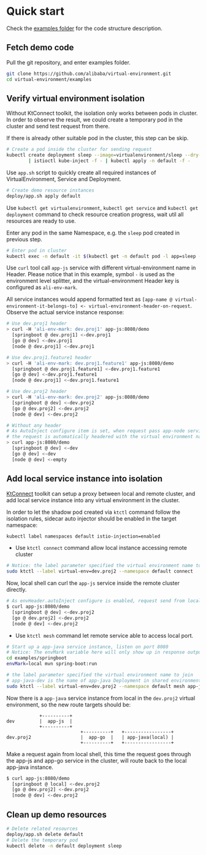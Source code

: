 # Quick start

Check the [examples folder](https://github.com/alibaba/virtual-environment/tree/master/examples) for the code structure description.

## Fetch demo code

Pull the git repository, and enter examples folder.

```bash
git clone https://github.com/alibaba/virtual-environment.git
cd virtual-environment/examples
```

## Verify virtual environment isolation

Without KtConnect toolkit, the isolation only works between pods in cluster. In order to observe the result, we could create a temporary pod in the cluster and send test request from there.

If there is already other suitable pod in the cluster, this step can be skip.

```bash
# Create a pod inside the cluster for sending request
kubectl create deployment sleep --image=virtualenvironment/sleep --dry-run -o yaml \
        | istioctl kube-inject -f - | kubectl apply -n default -f -
```

Use `app.sh` script to quickly create all required instances of VirtualEnvironment, Service and Deployment.

```bash
# Create demo resource instances
deploy/app.sh apply default
```

Use `kubectl get virtualenvironment`, `kubectl get service` and `kubectl get deployment` command to check resource creation progress, wait util all resources are ready to use.

Enter any pod in the same Namespace, e.g. the `sleep` pod created in previous step.

```bash
# Enter pod in cluster
kubectl exec -n default -it $(kubectl get -n default pod -l app=sleep -o jsonpath='{.items[0].metadata.name}') -- /bin/sh
```

Use `curl` tool call `app-js` service with different virtual-environment name in Header. Please notice that in this example, symbol `-` is used as the environment level splitter, and the virtual-environment Header key is configured as `ali-env-mark`.

All service instances would append formatted text as `[app-name @ virtual-environment-it-belongs-to] <- virtual-environment-header-on-request`. Observe the actual service instance response:

```bash
# Use dev.proj1 header
> curl -H 'ali-env-mark: dev.proj1' app-js:8080/demo
  [springboot @ dev.proj1] <-dev.proj1
  [go @ dev] <-dev.proj1
  [node @ dev.proj1] <-dev.proj1

# Use dev.proj1.feature1 header
> curl -H 'ali-env-mark: dev.proj1.feature1' app-js:8080/demo
  [springboot @ dev.proj1.feature1] <-dev.proj1.feature1
  [go @ dev] <-dev.proj1.feature1
  [node @ dev.proj1] <-dev.proj1.feature1

# Use dev.proj2 header
> curl -H 'ali-env-mark: dev.proj2' app-js:8080/demo
  [springboot @ dev] <-dev.proj2
  [go @ dev.proj2] <-dev.proj2
  [node @ dev] <-dev.proj2

# Without any header
# As AutoInject configure item is set, when request pass app-node service,
# the request is automatically headered with the virtual environment name where the Pod is located.
> curl app-js:8080/demo
  [springboot @ dev] <-dev
  [go @ dev] <-dev
  [node @ dev] <-empty
```

## Add local service instance into isolation

[KtConnect](https://github.com/alibaba/kt-connect) toolkit can setup a proxy between local and remote cluster, and add local service instance into any virtual environment in the cluster.

In order to let the shadow pod created via `ktctl` command follow the isolation rules, sidecar auto injector should be enabled in the target namespace:

```bash
kubectl label namespaces default istio-injection=enabled
```

- Use `ktctl connect` command allow local instance accessing remote cluster

```bash
# Notice: the label parameter specified the virtual environment name to join
sudo ktctl --label virtual-env=dev.proj2 --namespace default connect
```

Now, local shell can curl the `app-js` service inside the remote cluster directly.

```bash
# As envHeader.autoInject configure is enabled, request send from local is appended virtual environment header automatically
$ curl app-js:8080/demo
  [springboot @ dev] <-dev.proj2
  [go @ dev.proj2] <-dev.proj2
  [node @ dev] <-dev.proj2
```

- Use `ktctl mesh` command let remote service able to access local port.

```bash
# Start up a app-java service instance, listen on port 8080
# Notice: The envMark variable here will only show up in response output, and has nothing to do with actual routing control
cd examples/springboot
envMark=local mvn spring-boot:run

# the label parameter specified the virtual environment name to join
# app-java-dev is the name of app-java Deployment in shared environment
sudo ktctl --label virtual-env=dev.proj2 --namespace default mesh app-java-dev --expose 8080
```

Now there is a `app-java` service instance from local in the `dev.proj2` virtual environment, so the new route targets should be:


```
            +----------+
dev         |  app-js  |
            +----------+
                           +----------+   +-----------------+
dev.proj2                  |  app-go  |   | app-java(local) |
                           +----------+   +-----------------+
```

Make a request again from local shell, this time the request goes through the app-js and app-go service in the cluster, will route back to the local app-java instance.

```bash
$ curl app-js:8080/demo
  [springboot @ local] <-dev.proj2
  [go @ dev.proj2] <-dev.proj2
  [node @ dev] <-dev.proj2
```

## Clean up demo resources

```bash
# Delete related resources
deploy/app.sh delete default
# Delete the temporary pod
kubectl delete -n default deployment sleep
```
